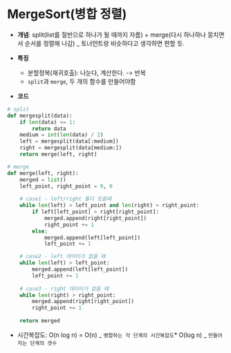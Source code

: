 # MergeSort(병합 정렬)

- **개념**: split(list를 절반으로 하나가 될 때까지 자름) + merge(다시 하나하나 뭉치면서 순서를 정렬해 나감) _ 토너먼트랑 비슷하다고 생각하면 편할 듯.

- **특징**
    - 분할정복(재귀호출): 나눈다, 계산한다. -> 반복
    - `split`과 `merge`, 두 개의 함수를 만들어야함

- **코드**
```python
# split
def mergesplit(data):
    if len(data) <= 1:
        return data
    medium = int(len(data) / 2)
    left = mergesplit(data[:medium])
    right = mergesplit(data[medium:])
    return merge(left, right)

# merge
def merge(left, right):
    merged = list()
    left_point, right_point = 0, 0
    
    # case1 - left/right 둘다 있을때
    while len(left) > left_point and len(right) > right_point:
        if left[left_point] > right[right_point]:
            merged.append(right[right_point])
            right_point += 1
        else:
            merged.append(left[left_point])
            left_point += 1

    # case2 - left 데이터가 없을 때
    while len(left) > left_point:
        merged.append(left[left_point])
        left_point += 1
        
    # case3 - right 데이터가 없을 때
    while len(right) > right_point:
        merged.append(right[right_point])
        right_point += 1
    
    return merged
```

- 시간복잡도: O(n log n) = O(n) _ `병합하는 각 단계의 시간복잡도`* O(log n) _ `만들어지는 단계의 갯수`
